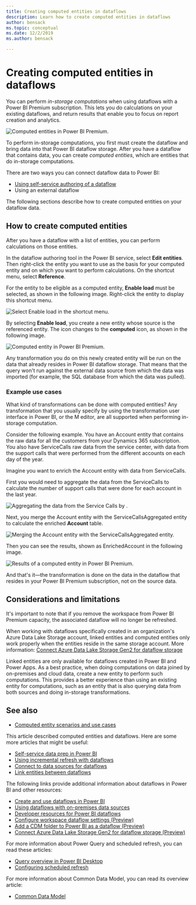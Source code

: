 ```yaml
---
title: Creating computed entities in dataflows
description: Learn how to create computed entities in dataflows
author: bensack
ms.topic: conceptual
ms.date: 12/2/2019
ms.author: bensack

---
```

# Creating computed entities in dataflows

You can perform *in-storage computations* when using dataflows with a Power BI Premium subscription. This lets you do calculations on your existing dataflows, and return results that enable you to focus on report creation and analytics. 

![Computed entities in Power BI Premium.](media/dataflows-computed-entities/computed-entities-premium-00.png)

To perform in-storage computations, you first must create the dataflow and bring data into that Power BI dataflow storage. After you have a dataflow that contains data, you can create *computed entities*, which are entities that do in-storage computations. 

There are two ways you can connect dataflow data to Power BI:

* [Using self-service authoring of a dataflow](/power-bi/service-dataflows-create-use)
* Using an external dataflow

The following sections describe how to create computed entities on your dataflow data.

## How to create computed entities

After you have a dataflow with a list of entities, you can perform calculations on those entities.

In the dataflow authoring tool in the Power BI service, select **Edit entities**. Then right-click the entity you want to use as the basis for your computed entity and on which you want to perform calculations. On the shortcut menu, select **Reference**.

For the entity to be eligible as a computed entity, **Enable load** must be selected, as shown in the following image. Right-click the entity to display this shortcut menu.

![Select Enable load in the shortcut menu.](media/dataflows-computed-entities/computed-entities-premium-01.png)

By selecting **Enable load**, you create a new entity whose source is the referenced entity. The icon changes to the **computed** icon, as shown in the following image.

![Computed entity in Power BI Premium.](media/dataflows-computed-entities/computed-entities-premium-00.png)

Any transformation you do on this newly created entity will be run on the data that already resides in Power BI dataflow storage. That means that the query won't run against the external data source from which the data was imported (for example, the SQL database from which the data was pulled).

### Example use cases

What kind of transformations can be done with computed entities? Any transformation that you usually specify by using the transformation user interface in Power BI, or the M editor, are all supported when performing in-storage computation. 

Consider the following example. You have an Account entity that contains the raw data for all the customers from your Dynamics 365 subscription. You also have ServiceCalls raw data from the service center, with data from the support calls that were performed from the different accounts on each day of the year.

Imagine you want to enrich the Account entity with data from ServiceCalls.

First you would need to aggregate the data from the ServiceCalls to calculate the number of support calls that were done for each account in the last year.

![Aggregating the data from the Service Calls by .](media/dataflows-computed-entities/computed-entities-premium-02.png)

Next, you merge the Account entity with the ServiceCallsAggregated entity to calculate the enriched **Account** table.

![Merging the Account entity with the ServiceCallsAggregated entity.](media/dataflows-computed-entities/computed-entities-premium-03.png)

Then you can see the results, shown as EnrichedAccount in the following image.

![Results of a computed entity in Power BI Premium.](media/dataflows-computed-entities/computed-entities-premium-04.png)

And that's it&mdash;the transformation is done on the data in the dataflow that resides in your Power BI Premium subscription, not on the source data.

## Considerations and limitations

It's important to note that if you remove the workspace from Power BI Premium capacity, the associated dataflow will no longer be refreshed.

When working with dataflows specifically created in an organization's Azure Data Lake Storage account, linked entities and computed entities only work properly when the entities reside in the same storage account. More information: [Connect Azure Data Lake Storage Gen2 for dataflow storage](/power-bi/service-dataflows-connect-azure-data-lake-storage-gen2)

Linked entities are only available for dataflows created in Power BI and Power Apps. As a best practice, when doing computations on data joined by on-premises and cloud data, create a new entity to perform such computations. This provides a better experience than using an existing entity for computations, such as an entity that is also querying data from both sources and doing in-storage transformations.

## See also

* [Computed entity scenarios and use cases](computed-entities-scenarios.md)

This article described computed entities and dataflows. Here are some more articles that might be useful:

* [Self-service data prep in Power BI](create-use.md)
* [Using incremental refresh with dataflows](incremental-refresh.md)
* [Connect to data sources for dataflows](data-sources.md)
* [Link entities between dataflows](linked-entities.md)

The following links provide additional information about dataflows in Power BI and other resources:

* [Create and use dataflows in Power BI](/power-bi/service-dataflows-create-use)
* [Using dataflows with on-premises data sources](/power-bi/service-dataflows-on-premises-gateways)
* [Developer resources for Power BI dataflows](/power-bi/service-dataflows-developer-resources)
* [Configure workspace dataflow settings (Preview)](/power-bi/service-dataflows-configure-workspace-storage-settings)
* [Add a CDM folder to Power BI as a dataflow (Preview)](/power-bi/service-dataflows-add-cdm-folder)
* [Connect Azure Data Lake Storage Gen2 for dataflow storage (Preview)](/power-bi/service-dataflows-connect-azure-data-lake-storage-gen2)

For more information about Power Query and scheduled refresh, you can read these articles:
* [Query overview in Power BI Desktop](/power-bi/desktop-query-overview)
* [Configuring scheduled refresh](/power-bi/refresh-scheduled-refresh)

For more information about Common Data Model, you can read its overview article:
* [Common Data Model](/powerapps/common-data-model/overview)